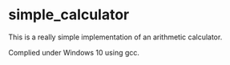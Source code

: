 # simple_calculator

This is a really simple implementation of an arithmetic calculator.

Complied under Windows 10 using gcc.